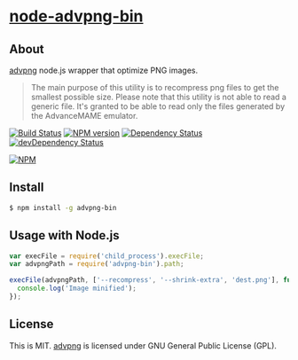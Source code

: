 # [node-advpng-bin](https://npmjs.org/package/advpng-bin)

## About

[advpng](http://advancemame.sourceforge.net/doc-advpng.html) node.js wrapper that optimize PNG images.

> The main purpose of this utility is to recompress png files to get the smallest possible size.
> Please note that this utility is not able to read a generic file. It's granted to be able to read only the files generated by the AdvanceMAME emulator.

[![Build Status](https://travis-ci.org/1000ch/node-advpng-bin.png?branch=master)](https://travis-ci.org/1000ch/node-advpng-bin)
[![NPM version](https://badge.fury.io/js/advpng-bin.png)](http://badge.fury.io/js/advpng-bin)
[![Dependency Status](https://david-dm.org/1000ch/node-advpng-bin.png)](https://david-dm.org/1000ch/node-advpng-bin)
[![devDependency Status](https://david-dm.org/1000ch/node-advpng-bin/dev-status.png)](https://david-dm.org/1000ch/node-advpng-bin#info=devDependencies)

[![NPM](https://nodei.co/npm/advpng-bin.png)](https://nodei.co/npm/advpng-bin/)

## Install

```sh
$ npm install -g advpng-bin
```

## Usage with Node.js

```js
var execFile = require('child_process').execFile;
var advpngPath = require('advpng-bin').path;

execFile(advpngPath, ['--recompress', '--shrink-extra', 'dest.png'], function() {
  console.log('Image minified');
});
```

## License

This is MIT.
[advpng](http://advancemame.sourceforge.net/doc-advpng.html) is licensed under GNU General Public License (GPL).